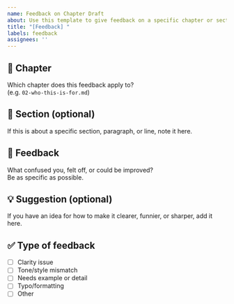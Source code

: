 ```yaml
---
name: Feedback on Chapter Draft
about: Use this template to give feedback on a specific chapter or section of the book.
title: "[Feedback] "
labels: feedback
assignees: ''
---
```


## 📖 Chapter
Which chapter does this feedback apply to?  
(e.g. `02-who-this-is-for.md`)

## 📍 Section (optional)
If this is about a specific section, paragraph, or line, note it here.

## 📝 Feedback
What confused you, felt off, or could be improved?  
Be as specific as possible.

## 💡 Suggestion (optional)
If you have an idea for how to make it clearer, funnier, or sharper, add it here.

## ✅ Type of feedback
- [ ] Clarity issue
- [ ] Tone/style mismatch
- [ ] Needs example or detail
- [ ] Typo/formatting
- [ ] Other
